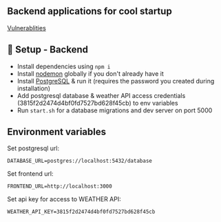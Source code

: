 ## Backend applications for cool startup
[Vulnerablities](https://img.shields.io/snyk/vulnerabilities/github/valle-dei-mulini/backend)

## :floppy_disk: Setup - Backend

* Install dependencies using `npm i`
* Install [nodemon](https://www.npmjs.com/package/nodemon) globally if you don't already have it
* Install [PostgreSQL](https://www.postgresql.org/) & run it (requires the password you created during installation)
* Add postgresql database & weather API access credentials (3815f2d2474d4bf0fd7527bd628f45cb) to env variables
* Run `start.sh` for a database migrations and dev server on port 5000


## Environment variables
Set postgresql url:

`DATABASE_URL=postgres://localhost:5432/database`

Set frontend url:

`FRONTEND_URL=http://localhost:3000`

Set api key for access to WEATHER API:

`WEATHER_API_KEY=3815f2d2474d4bf0fd7527bd628f45cb`

